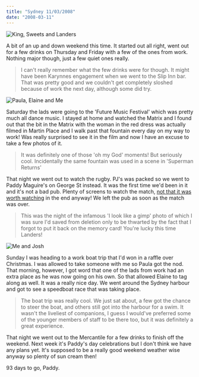 ```yaml
---
title: "Sydney 11/03/2008"
date: "2008-03-11"
---
```

![King, Sweets and Landers](/images/P3070031.JPG "Future music festival")

A bit of an up and down weekend this time. It started out all right, went out for a few drinks on Thursday and Friday with a few of the ones from work. Nothing major though, just a few quiet ones really.
> I can't really remember what the few drinks were for though. It might have been Karynnes engagement when we went to the Slip Inn bar. That was pretty good and we couldn't get completely sloshed because of work the next day, although some did try.

![Paula, Elaine and Me](/images/P3090042.JPG "Our relaxing day out on Sydney Harbour")

Saturday the lads were going to the 'Future Music Festival' which was pretty much all dance music. I stayed at home and watched the Matrix and I found out that the bit in the Matrix with the woman in the red dress was actually filmed in Martin Place and I walk past that fountain every day on my way to work! Was really surprised to see it in the film and now I have an excuse to take a few photos of it.
> It was definitely one of those 'oh my God' moments! But seriously cool. Incidentally the same fountain was used in a scene in 'Superman Returns'

That night we went out to watch the rugby. PJ's was packed so we went to Paddy Maguire's on George St instead. It was the first time we'd been in it and it's not a bad pub. Plenty of screens to watch the match, [not that it was worth watching](http://www.rte.ie/sport/rugby/sixnations/2008/0308/irelandwales.html) in the end anyway! We left the pub as soon as the match was over.
> This was the night of the infamous 'I look like a gimp' photo of which I was sure I'd saved from deletion only to be thwarted by the fact that I forgot to put it back on the memory card! You're lucky this time Landers!

![Me and Josh](/images/IMG_1205.JPG "The lads on their cruise")

Sunday I was heading to a work boat trip that I'd won in a raffle over Christmas. I was allowed to take someone with me so Paula got the nod. That morning, however, I got word that one of the lads from work had an extra place as he was now going on his own. So that allowed Elaine to tag along as well. It was a really nice day. We went around the Sydney harbour and got to see a speedboat race that was taking place.
> The boat trip was really cool. We just sat about, a few got the chance to steer the boat, and others still got into the harbour for a swim. It wasn't the liveliest of companions, I guess I would've preferred some of the younger members of staff to be there too, but it was definitely a great experience.

That night we went out to the Mercantile for a few drinks to finish off the weekend. Next week it's Paddy's day celebrations but I don't think we have any plans yet. It's supposed to be a really good weekend weather wise anyway so plenty of sun cream then!

93 days to go,
Paddy.